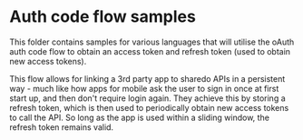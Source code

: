 # Auth code flow samples

This folder contains samples for various languages that will utilise the oAuth auth code flow to obtain an access token and refresh token (used to obtain new access tokens).

This flow allows for linking a 3rd party app to sharedo APIs in a persistent way - much like how apps for mobile ask the user to sign in once at first start up, and then don't require login again. They achieve this by storing a refresh token, which is then used to periodically obtain new access tokens to call the API. So long as the app is used within a sliding window, the refresh token remains valid.

